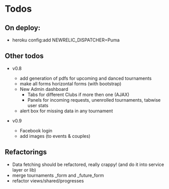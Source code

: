 Todos
====================

On deploy:
---------------------
  - heroku config:add NEWRELIC_DISPATCHER=Puma

Other todos
---------------------
  - v0.8
    - add generation of pdfs for upcoming and danced tournaments
    - make all forms horizontal forms (with bootstrap)
    - New Admin dashboard
      - Tabs for different Clubs if more then one (AJAX)
      - Panels for incoming requests, unenrolled tournaments, tabwise user stats
    - alert box for missing data in any tournament

  - v0.9
    - Facebook login
    - add images (to events & couples)

Refactorings
---------------------
  - Data fetching should be refactored, really crappy! (and do it into service layer or lib)
  - merge tournaments _form and _future_form
  - refactor views/shared/progresses